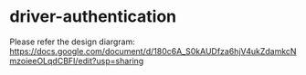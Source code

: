 # driver-authentication

Please refer the design diargram: https://docs.google.com/document/d/180c6A_S0kAUDfza6hjV4ukZdamkcNmzoieeOLqdCBFI/edit?usp=sharing
